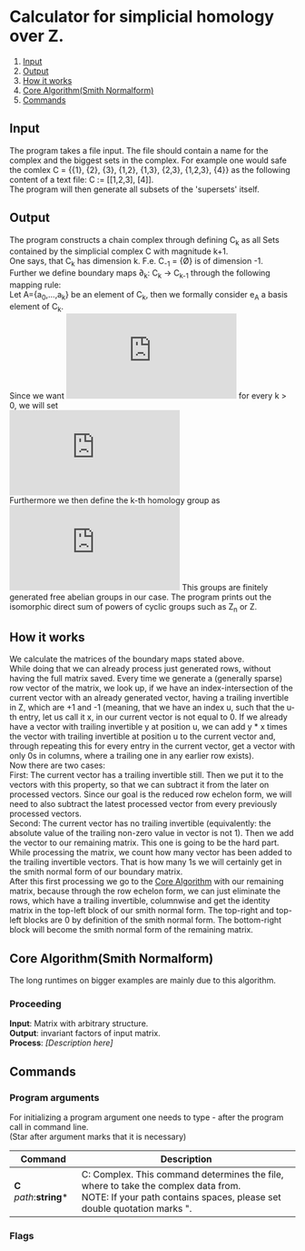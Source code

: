 # Calculator for simplicial homology over Z.
1. [Input](#input)
2. [Output](#output)
3. [How it works](#work)
4. [Core Algorithm(Smith Normalform)](#core)
5. [Commands](#cmds)

## Input <a name="input"></a>
The program takes a file input. The file should contain a name for the complex and the biggest sets in the complex.
For example one would safe the comlex C = {{1}, {2}, {3}, {1,2}, {1,3}, {2,3}, {1,2,3}, {4}} as the following content of a text file:
C := [[1,2,3], [4]].<br>
The program will then generate all subsets of the 'supersets' itself.
## Output <a name="output"></a>
The program constructs a chain complex through defining C<sub>k</sub> as all Sets contained by the simplicial complex C with magnitude k+1.<br>
One says, that C<sub>k</sub> has dimension k. F.e. C<sub>-1</sub> = {Ø} is of dimension -1.<br>
Further we define boundary maps ∂<sub>k</sub>: C<sub>k</sub> -> C<sub>k-1</sub> through the following mapping rule:<br>
Let A={a<sub>0</sub>,...,a<sub>k</sub>} be an element of C<sub>k</sub>, then we formally consider e<sub>A</sub> a basis element of C<sub>k</sub>.<br>
Since we want ![equation](http://latex.codecogs.com/gif.latex?%5Cpartial_k%20%5Ccirc%20%5Cpartial_%7Bk-1%7D%20%3D%200) for every k > 0, we will set<br>
![equation](http://latex.codecogs.com/gif.latex?%5Cpartial_k%28e_A%29%20%3D%20%5Csum_%7Bi%20%3D%200%7D%5Ek%20%7B%28-1%29%5Ei%20e_%7BA%5Csetminus%5C%7Ba_i%5C%7D%7D%7D)
<br>
Furthermore we then define the k-th homology group as ![equation](http://latex.codecogs.com/gif.latex?H_k%28C%29%20%3D%20%7Bker%7E%5Cpartial_k%7D/%7Bim%7E%5Cpartial_%7Bk&plus;1%7D%7D)
This groups are finitely generated free abelian groups in our case. The program prints out the isomorphic direct sum of powers of cyclic groups such as Z<sub>n</sub> or Z.<br>
## How it works <a name="work"></a>
We calculate the matrices of the boundary maps stated above.<br>
While doing that we can already process just generated rows, without having the full matrix saved. Every time we generate a (generally sparse) row vector of the matrix, we look up, if we have an index-intersection of the current vector with an already generated vector, having a trailing invertible in Z, which are +1 and -1 (meaning, that we have an index u, such that the u-th entry, let us call it x, in our current vector is not equal to 0. If we already have a vector with trailing invertible y at position u, we can add y * x times the vector with trailing invertible at position u to the current vector and, through repeating this for every entry in the current vector, get a vector with only 0s in columns, where a trailing one in any earlier row exists).<br>
Now there are two cases:<br>
First: The current vector has a trailing invertible still. Then we put it to the vectors with this property, so that we can subtract it from the later on processed vectors. Since our goal is the reduced row echelon form, we will need to also subtract the latest processed vector from every previously processed vectors.<br>
Second: The current vector has no trailing invertible (equivalently: the absolute value of the trailing non-zero value in vector is not 1). Then we add the vector to our remaining matrix. This one is going to be the hard part.<br>
While processing the matrix, we count how many vector has been added to the trailing invertible vectors. That is how many 1s we will certainly get in the smith normal form of our boundary matrix.<br>
After this first processing we go to the [Core Algorithm](#core) with our remaining matrix, because through the row echelon form, we can just eliminate the rows, which have a trailing invertible, columnwise and get the identity matrix in the top-left block of our smith normal form. The top-right and top-left blocks are 0 by definition of the smith normal form. The bottom-right block will become the smith normal form of the remaining matrix.<br>
## Core Algorithm(Smith Normalform) <a name="core"></a>
The long runtimes on bigger examples are mainly due to this algorithm.
### Proceeding
**Input**: Matrix with arbitrary structure.<br>
**Output**: invariant factors of input matrix.<br>
**Process**: *[Description here]*
## Commands <a name="cmd"></a>
### Program arguments
For initializing a program argument one needs to type -<command> <parameters> after the program call in command line.<br>
(Star after argument marks that it is necessary)

| Command       | Description   |
| ------------- | ------------- |
| **C** *path*:**string**\* | C: Complex. This command determines the file, where to take the complex data from.<br> NOTE: If your path contains spaces, please set double quotation marks ". |
### Flags
